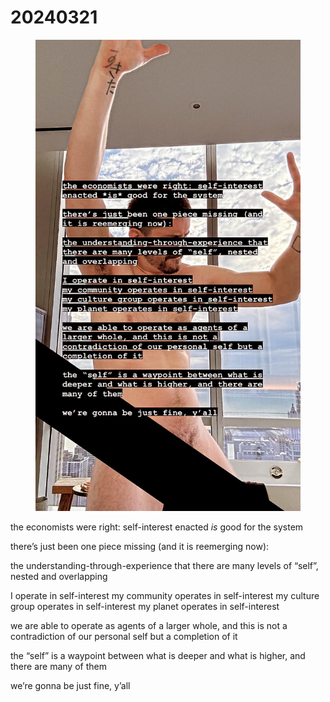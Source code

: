 # 20240321

<figure><img src="../../.gitbook/assets/924A68FD-2426-49ED-A8FE-E380624A7EBB.JPG" alt=""><figcaption></figcaption></figure>

the economists were right: self-interest enacted _is_ good for the system

there’s just been one piece missing (and it is reemerging now):

the understanding-through-experience that there are many levels of “self”, nested and overlapping

I operate in self-interest my community operates in self-interest my culture group operates in self-interest my planet operates in self-interest

we are able to operate as agents of a larger whole, and this is not a contradiction of our personal self but a completion of it

the “self” is a waypoint between what is deeper and what is higher, and there are many of them

we’re gonna be just fine, y’all
